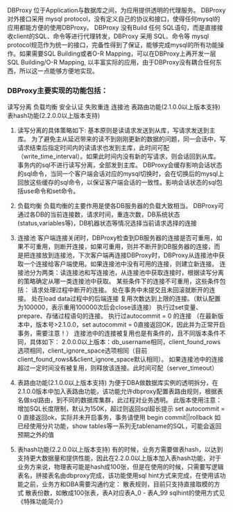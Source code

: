 DBProxy 位于Application与数据库之间，为应用提供透明的代理服务。
           DBProxy 对外接口采用 mysql protocol，没有定义自己的协议和接口，使得任何mysql的应用都能方便的使用DBProxy。
           DBProxy 没有Build 任何 SQL语句，而是直接接收client的SQL、命令等进行代理转发，DBProxy 采用 SQL、命令等 mysql protocol规范作为统一的接口，完备性得到了保证，能够完成mysql的所有功能操作。如果需要SQL Building或者O-R Mapping，可以在DBProxy上再开发一层 SQL Building/O-R Mapping, 以丰富实际的应用，由于DBProxy没有耦合任何东西，所以这一点能够方便地实现。


### DBProxy主要实现的功能包括：
读写分离
负载均衡
安全认证
失败重连
连接池
表路由功能(2.1.0.0以上版本支持)
表hash功能(2.2.0.0以上版本支持)

1. 读写分离的具体策略如下:
基本原则是读请求发送到从库，写请求发送到主库。
为了避免主从延迟带来的读不到刚刚更新的数据的问题，同一会话中，写请求结束后指定时间内的读请求也发到主库，此时间可配（write_time_interval）。如果此时间内没有新的写请求，则会话回到从库。
事务内的sql不进行读写分离，全部发到主库。
DBProxy会缓存影响会话状态的sql命令，当同一个客户端会话对应的mysql切换时，会在切换后的mysql上回放这些缓存的sql命令，以保证客户端会话的一致性。影响会话状态的sql包括use命令和set命令。

2. 负载均衡
负载均衡的主要作用是使各DB服务器的负载大致相当。
DBProxy可通过各DB的当前连接数，请求时间，重连次数，DB系统状态(status,variables等)，DB机器状态等情况选择当前请求选择的连接

3. 连接池
客户端连接关闭时，DBProxy检查到DB服务器的连接是否可重用，如果不可重用，则断开连接，如果可重用，则并不断开到DB服务器的连接，而是把连接放到连接池，下次客户端再连接DBProxy时，DBProxy从连接池中获取一个连接给客户端使用。如果连接池中没有可用的连接，则建立新连接。
连接池分为两类：读连接池和写连接池，从连接池中获取连接时，根据读写分离的策略确定从哪一类连接池中获取。
某些条件下的连接不可重用，这些条件包括：
 请求处理过程中断开的连接。
 处在事务中未提交且未回滚就断开的连接。
 处在load data过程中的后端连接
 复用次数达到上限的连接。（默认配置为100000，表示重用100000次后会close该连接）
 执行过set变量、prepare、存储过程语句的连接。
 执行过autocommit = 0 的连接 （在最新版本中，版本号>2.1.0.0，set autocommit = 0直接返回OK，因此并为正常开启事务，需要注意！）
连接池中的连接被复用也是有条件的，且不同版本条件不同，具体如下：
2.0.0.0以上版本：db_username相同，client_found_rows选项相同，client_ignore_space选项相同（目前client_found_rows&&client_ignore_space默认相同）。
如果连接池中的连接超过一定时间没有被复用，则释放该连接。此时间可配（server_timeout）

4. 表路由功能(2.1.0.0以上版本支持)
为便于DBA做数据库实例的透明拆分，在2.1.0.0版本中加入表路由功能，该功能允许dbproxy配置表路由规则，根据表名做sql路由，到不同的数据库集群，此过程对业务透明。
此版本使用注意：
增加SQL长度限制，默认为150K，超过则返回sql超长提示
set autocommit = 0 直接返回ok，实际并未开启事务，事务请使用 begin commit||rollback
如已经使用分片功能，show tables等一系列无tablename的SQL，可能会返回预期之外的值

5. 表hash功能(2.2.0.0以上版本支持)
有的时候，业务方需要做表hash，以达到支持更大数据量和提供性能，因此在2.2.0.0以上版本加入表hash功能，对于业务方来说，物理表可能是hash成100张，但是在使用的时候，只需要写逻辑表名，拼接表名由dbproxy完成，该功能使用sql hint方式来完成，在使用该功能之前，业务方和DBA需要沟通约定：
散表规则，目前只支持直接取模的方式
散表份数，如散成100张表，表A对应表A_0 - 表A_99
sqlhint的使用方式见《特殊功能简介》
